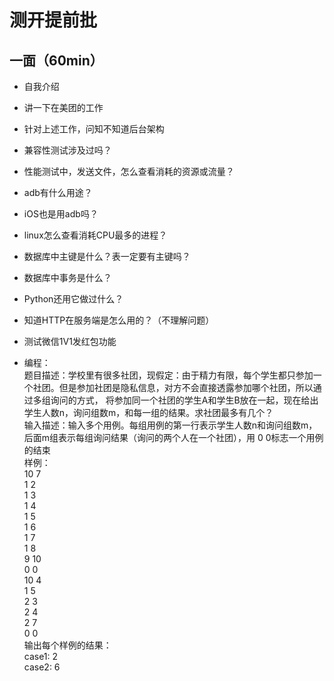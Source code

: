 # 测开提前批
## 一面（60min）
* 自我介绍
* 讲一下在美团的工作
* 针对上述工作，问知不知道后台架构
* 兼容性测试涉及过吗？
* 性能测试中，发送文件，怎么查看消耗的资源或流量？
* adb有什么用途？
* iOS也是用adb吗？
* linux怎么查看消耗CPU最多的进程？
* 数据库中主键是什么？表一定要有主键吗？
* 数据库中事务是什么？
* Python还用它做过什么？
* 知道HTTP在服务端是怎么用的？（不理解问题）
* 测试微信1V1发红包功能

* 编程：<br>
  题目描述：学校里有很多社团，现假定：由于精力有限，每个学生都只参加一个社团。但是参加社团是隐私信息，对方不会直接透露参加哪个社团，所以通过多组询问的方式，
  将参加同一个社团的学生A和学生B放在一起，现在给出学生人数n，询问组数m，和每一组的结果。求社团最多有几个？<br>
  输入描述：输入多个用例。每组用例的第一行表示学生人数n和询问组数m，后面m组表示每组询问结果（询问的两个人在一个社团），用 0 0标志一个用例的结束<br>
  样例：<br>
  10 7<br>
  1  2<br>
  1  3<br>
  1  4<br>
  1  5<br>
  1  6<br>
  1  7<br>
  1  8<br>
  9 10<br>
  0  0<br>
  10 4<br>
  1  5<br>
  2  3<br>
  2  4<br>
  2  7<br>
  0  0<br>
  输出每个样例的结果：<br>
  case1: 2<br>
  case2: 6<br>
  
  
